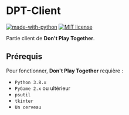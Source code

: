 # DPT-Client
[![made-with-python](https://img.shields.io/badge/Made%20with-Python-1f425f.svg)](https://www.python.org/)
[![MIT license](https://img.shields.io/badge/License-MIT-blue.svg)](https://lbesson.mit-license.org/)

Partie client de **Don't Play Together**.

## Prérequis
Pour fonctionner, **Don't Play Together** requière :
* `Python 3.8.x`
* `PyGame 2.x` ou ultérieur
* `psutil`
* `tkinter`
* `Un cerveau`
